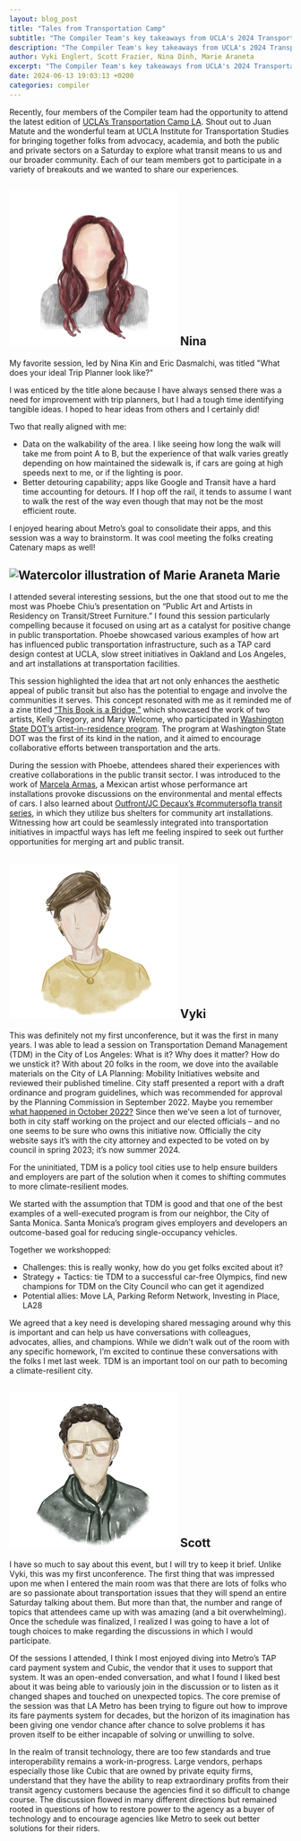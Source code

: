 ```yaml
---
layout: blog_post
title: "Tales from Transportation Camp"
subtitle: "The Compiler Team's key takeaways from UCLA's 2024 Transportation Camp LA."
description: "The Compiler Team's key takeaways from UCLA's 2024 Transportation Camp LA."
author: Vyki Englert, Scott Frazier, Nina Dinh, Marie Araneta
excerpt: "The Compiler Team's key takeaways from UCLA's 2024 Transportation Camp LA."
date: 2024-06-13 19:03:13 +0200
categories: compiler
---
```


Recently, four members of the Compiler team had the opportunity to attend the latest edition of [UCLA’s Transportation Camp LA](https://www.its.ucla.edu/). Shout out
to Juan Matute and the wonderful team at UCLA Institute for Transportation Studies for bringing together folks from advocacy, academia, and both the public and private sectors on a Saturday
to explore what transit means to us and our broader community. Each of our team members got to participate in a variety of breakouts and we wanted to share our experiences.

## <img src="/src/assets/team_members/nina-dinh.png" class="align-center w-25" alt="Watercolor illustration of Nina Dinh"> Nina

My favorite session, led by Nina Kin and Eric Dasmalchi, was titled "What does your ideal Trip Planner look like?"

I was enticed by the title alone because I have always sensed there was a need for improvement with trip planners, but I had a tough time identifying tangible ideas.
I hoped to hear ideas from others and I certainly did!

Two that really aligned with me:
- Data on the walkability of the area. I like seeing how long the walk will take me from point A to B, but the experience of that walk varies greatly depending on how
maintained the sidewalk is, if cars are going at high speeds next to me, or if the lighting is poor.
- Better detouring capability; apps like Google and Transit have a hard time accounting for detours. If I hop off the rail, it tends to assume I want to walk the rest of
the way even though that may not be the most efficient route.

I enjoyed hearing about Metro’s goal to consolidate their apps, and this session was a way to brainstorm. It was cool meeting the folks creating Catenary maps as well!

## <img src="/assets/team_members/marie-araneta.png" class="align-center w-25" alt="Watercolor illustration of Marie Araneta"> Marie

I attended several interesting sessions, but the one that stood out to me the most was Phoebe Chiu’s presentation on “Public Art and Artists
in Residency on Transit/Street Furniture.” I found this session particularly compelling because it focused on using art as a catalyst for positive change in public transportation.
Phoebe showcased various examples of how art has influenced public transportation infrastructure, such as a TAP card design contest at UCLA, slow street initiatives in Oakland
and Los Angeles, and art installations at transportation facilities.

This session highlighted the idea that art not only enhances the aesthetic appeal of public transit but also has the potential to engage and involve the communities it serves.
This concept resonated with me as it reminded me of a zine titled [“This Book is a Bridge,”](https://www.flowerflowerpress.press/shop/this-book-is-a-bridge) which showcased the work of two artists, Kelly Gregory, and Mary Welcome,
who participated in [Washington State DOT’s artist-in-residence program](https://smartgrowthamerica.org/looking-back-on-minnesota-and-washington-state-dots-inaugural-artists-in-residence/#:~:text=WSDOT's%20artist%20in%20residence,Development%20and%20Delivery%20at%20WSDOT.). The program at Washington State DOT was the first of its kind in the nation, and it aimed to
encourage collaborative efforts between transportation and the arts.

During the session with Phoebe, attendees shared their experiences with creative collaborations in the public transit sector. I was introduced to the work of [Marcela Armas](https://www.marcelaarmas.net/?works=exhaust),
a Mexican artist whose performance art installations provoke discussions on the environmental and mental effects of cars. I also learned about [Outfront/JC Decaux’s
#commutersofla transit series](http://www.outfrontjcdecaux.com/), in which they utilize bus shelters for community art installations. Witnessing how art could be seamlessly integrated into transportation
initiatives in impactful ways has left me feeling inspired to seek out further opportunities for merging art and public transit.

## <img src="/src/assets/team_members/vyki-englert.png" class="align-center w-25" alt="Watercolor illustration of Vyki Englert"> Vyki

This was definitely not my first unconference, but it was the first in many years. I was able to lead a session on Transportation Demand Management (TDM) in the City of
Los Angeles: What is it? Why does it matter? How do we unstick it? With about 20 folks in the room, we dove into the available materials on the City of LA Planning:
Mobility Initiatives website and reviewed their published timeline. City staff presented a report with a draft ordinance and program guidelines, which was recommended
for approval by the Planning Commission in September 2022. Maybe you remember [what happened in October 2022?](https://www.latimes.com/california/story/2022-10-09/city-council-leaked-audio-nury-martinez-kevin-de-leon-gil-cedillo#:~:text=Racist%20remarks%20in%20leaked%20audio,recording%20reviewed%20by%20The%20Times.) Since then we’ve seen a lot of turnover, both in city staff
working on the project and our elected officials – and no one seems to be sure who owns this initiative now. Officially the city website says it’s with the city
attorney and expected to be voted on by council in spring 2023; it’s now summer 2024.

For the uninitiated, TDM is a policy tool cities use to help ensure builders and employers are part of the solution when it comes to shifting commutes to more
climate-resilient modes.

We started with the assumption that TDM is good and that one of the best examples of a well-executed program is from our neighbor, the City of Santa Monica.
Santa Monica’s program gives employers and developers an outcome-based goal for reducing single-occupancy vehicles.

Together we workshopped:
- Challenges: this is really wonky, how do you get folks excited about it?
- Strategy + Tactics: tie TDM to a successful car-free Olympics, find new champions for TDM on the City Council who can get it agendized
- Potential allies: Move LA, Parking Reform Network, Investing in Place, LA28

We agreed that a key need is developing shared messaging around why this is important and can help us have conversations with colleagues, advocates, allies, and champions.
While we didn’t walk out of the room with any specific homework, I’m excited to continue these conversations with the folks I met last week. TDM is an important tool on
our path to becoming a climate-resilient city.

## <img src="/src/assets/team_members/scott-frazier.png" class="align-center w-25" alt="Watercolor illustration of Scott Frazier"> Scott

I have so much to say about this event, but I will try to keep it brief. Unlike Vyki, this was my first unconference. The first thing that was impressed upon me when I
entered the main room was that there are lots of folks who are so passionate about transportation issues that they will spend an entire Saturday talking about them.
But more than that, the number and range of topics that attendees came up with was amazing (and a bit overwhelming). Once the schedule was finalized, I realized I was
going to have a lot of tough choices to make regarding the discussions in which I would participate.

Of the sessions I attended, I think I most enjoyed diving into Metro’s TAP card payment system and Cubic, the vendor that it uses to support that system. It was an open-ended
conversation, and what I found I liked best about it was being able to variously join in the discussion or to listen as it changed shapes and touched on unexpected topics.
The core premise of the session was that LA Metro has been trying to figure out how to improve its fare payments system for decades, but the horizon of its imagination has
been giving one vendor chance after chance to solve problems it has proven itself to be either incapable of solving or unwilling to solve.

In the realm of transit technology, there are too few standards and true interoperability remains a work-in-progress. Large vendors, perhaps especially those like Cubic
that are owned by private equity firms, understand that they have the ability to reap extraordinary profits from their transit agency customers because the agencies find
it so difficult to change course. The discussion flowed in many different directions but remained rooted in questions of how to restore power to the agency as a buyer of
technology and to encourage agencies like Metro to seek out better solutions for their riders.
